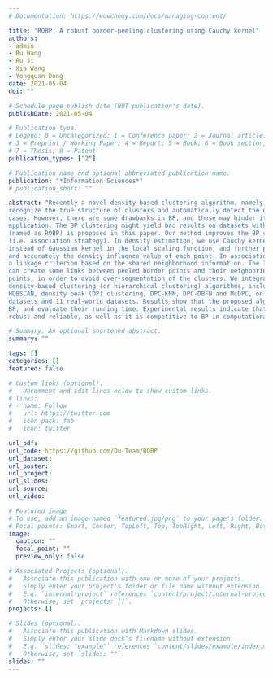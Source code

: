 ```yaml
---
# Documentation: https://wowchemy.com/docs/managing-content/

title: "ROBP: A robust border-peeling clustering using Cauchy kernel"
authors:
- admin
- Ru Wang
- Ru Ji
- Xia Wang
- Yongquan Dong
date: 2021-05-04
doi: ""

# Schedule page publish date (NOT publication's date).
publishDate: 2021-05-04

# Publication type.
# Legend: 0 = Uncategorized; 1 = Conference paper; 2 = Journal article;
# 3 = Preprint / Working Paper; 4 = Report; 5 = Book; 6 = Book section;
# 7 = Thesis; 8 = Patent
publication_types: ["2"]

# Publication name and optional abbreviated publication name.
publication: "*Information Sciences*"
# publication_short: ""

abstract: "Recently a novel density-based clustering algorithm, namely, border-peeling (BP) clustering algorithm, is proposed to group data by iteratively identifying border points and peeling off them until separable areas of data remain. The BP clustering is able to correctly
recognize the true structure of clusters and automatically detect the outliers on several test
cases. However, there are some drawbacks in BP, and these may hinder its widespread
application. The BP clustering might yield bad results on datasets with non-uniformlydistributed clusters. Especially, the BP clustering tends to over-partition the data with complex shape. To overcome these defects, a robust border-peeling clustering algorithm
(named as ROBP) is proposed in this paper. Our method improves the BP clustering algorithm from two aspects: density influence (i.e. density estimation) and linkage criterion
(i.e. association strategy). In density estimation, we use Cauchy kernel with longer tails
instead of Gaussian kernel in the local scaling function, and further propose a kernel density estimator, i.e., the density estimator based on Cauchy kernel. It can calculate quickly
and accurately the density influence value of each point. In association strategy, we design
a linkage criterion based on the shared neighborhood information. The linkage criterion
can create some links between peeled border points and their neighboring peeled border
points, in order to avoid over-segmentation of the clusters. We integrate the proposed linkage criterion and the uni-directional association strategy, and further propose a bidirectional association strategy. In experiments, we compare ROBP with 7 representative
density-based clustering (or hierarchical clustering) algorithms, including BP, DBSCAN,
HDBSCAN, density peak (DP) clustering, DPC-KNN, DPC-DBFN and McDPC, on 8 synthetic
datasets and 11 real-world datasets. Results show that the proposed algorithm outperforms 7 competitors in most cases. Moreover, we compare the robustness of ROBP and
BP, and evaluate their running time. Experimental results indicate that ROBP is much more
robust and reliable, as well as it is competitive to BP in computational efficiency."

# Summary. An optional shortened abstract.
summary: ""

tags: []
categories: []
featured: false

# Custom links (optional).
#   Uncomment and edit lines below to show custom links.
# links:
# - name: Follow
#   url: https://twitter.com
#   icon_pack: fab
#   icon: twitter

url_pdf:
url_code: https://github.com/Du-Team/ROBP
url_dataset:
url_poster:
url_project:
url_slides:
url_source:
url_video:

# Featured image
# To use, add an image named `featured.jpg/png` to your page's folder. 
# Focal points: Smart, Center, TopLeft, Top, TopRight, Left, Right, BottomLeft, Bottom, BottomRight.
image:
  caption: ""
  focal_point: ""
  preview_only: false

# Associated Projects (optional).
#   Associate this publication with one or more of your projects.
#   Simply enter your project's folder or file name without extension.
#   E.g. `internal-project` references `content/project/internal-project/index.md`.
#   Otherwise, set `projects: []`.
projects: []

# Slides (optional).
#   Associate this publication with Markdown slides.
#   Simply enter your slide deck's filename without extension.
#   E.g. `slides: "example"` references `content/slides/example/index.md`.
#   Otherwise, set `slides: ""`.
slides: ""
---
```

